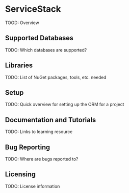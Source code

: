 ﻿# ServiceStack

TOOD: Overview 

## Supported Databases

TODO: Which databases are supported?

## Libraries

TODO: List of NuGet packages, tools, etc. needed

## Setup

TODO: Quick overview for setting up the ORM for a project

## Documentation and Tutorials 

TODO: Links to learning resource

## Bug Reporting

TODO: Where are bugs reported to?

## Licensing

TODO: License information

